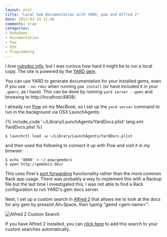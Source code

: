 ```yaml
---
layout: post
title: "Local Gem Documentation with YARD, pow and Alfred 2"
date: 2013-03-19 11:48
comments: true
categories:
- RubyGems
- Documentation
- Pow
- OSX
- Programming
---
```


I _love_ [rubydoc.info][rubydoc], but I was curious how hard it
might be to run a local copy. The site is powered by the [YARD gem][YARD].

You can use YARD to generate documentation for your installed gems, even if you
use `--no-rdoc` when running `gem install` (or have included it in your `.gemrc`,
as I have). This can be done by running `yard server --gems` and browsing to
http://localhost:8808/.

I already run [Pow][pow] on my MacBook, so I set up the `yard server` command to
run in the background via OSX LaunchAgents:

{% include_code '~/Library/LaunchAgents/YardDocs.plist' lang:xml YardDocs.plist %}

```
$ launchctl load -w ~/Library/LaunchAgents/YardDocs.plist
```

and then used the following to connect
it up with Pow and visit it in my browser:

```
$ echo '8808' > ~/.pow/gemdocs
$ open http://gemdocs.dev/
```

This uses Pow's [port forwarding][pow-port] functionality rather than the more
common Rack app usage. There was probably a way to implement this with a Rackup
file but the last time I investigated this, I was not able to find a Rack
configuration to run YARD's gem docs server.

Next, I set up a custom search in [Alfred 2][alfred] that allows me to look at the docs for
any gem by pressint Alt+Space, then typing "gemd &lt;gem name&gt;":

![Alfred 2 Custom Search](/images/2013-03-19-alfred2.png "Alfred 2 Custom Search")

If you have Alfred 2 installed, you can [click here][alfred2-search] to add this
search to your custom searches automatically.

[rubydoc]: http://www.rubydoc.info/
[YARD]: http://yardoc.org/
[pow]: http://pow.cx
[pow-port]: http://pow.cx/manual.html#section_2.1.4
[alfred]: http://alfredapp.com/
[alfred2-search]: alfred://customsearch/Gem%20Docs/gemd/utf8/noplus/http://gemdocs.dev/docs/{query}/frames
